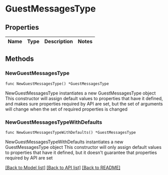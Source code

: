 # GuestMessagesType

## Properties

Name | Type | Description | Notes
------------ | ------------- | ------------- | -------------

## Methods

### NewGuestMessagesType

`func NewGuestMessagesType() *GuestMessagesType`

NewGuestMessagesType instantiates a new GuestMessagesType object
This constructor will assign default values to properties that have it defined,
and makes sure properties required by API are set, but the set of arguments
will change when the set of required properties is changed

### NewGuestMessagesTypeWithDefaults

`func NewGuestMessagesTypeWithDefaults() *GuestMessagesType`

NewGuestMessagesTypeWithDefaults instantiates a new GuestMessagesType object
This constructor will only assign default values to properties that have it defined,
but it doesn't guarantee that properties required by API are set


[[Back to Model list]](../README.md#documentation-for-models) [[Back to API list]](../README.md#documentation-for-api-endpoints) [[Back to README]](../README.md)


